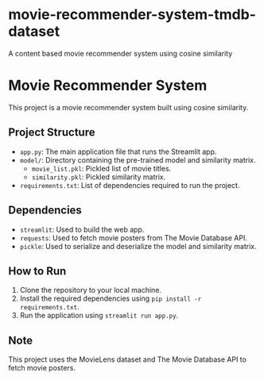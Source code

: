 # movie-recommender-system-tmdb-dataset
A content based movie recommender system using cosine similarity
# Movie Recommender System

This project is a movie recommender system built using cosine similarity.

## Project Structure

* `app.py`: The main application file that runs the Streamlit app.
* `model/`: Directory containing the pre-trained model and similarity matrix.
	+ `movie_list.pkl`: Pickled list of movie titles.
	+ `similarity.pkl`: Pickled similarity matrix.
* `requirements.txt`: List of dependencies required to run the project.

## Dependencies

* `streamlit`: Used to build the web app.
* `requests`: Used to fetch movie posters from The Movie Database API.
* `pickle`: Used to serialize and deserialize the model and similarity matrix.

## How to Run

1. Clone the repository to your local machine.
2. Install the required dependencies using `pip install -r requirements.txt`.
3. Run the application using `streamlit run app.py`.

## Note

This project uses the MovieLens dataset and The Movie Database API to fetch movie posters.
